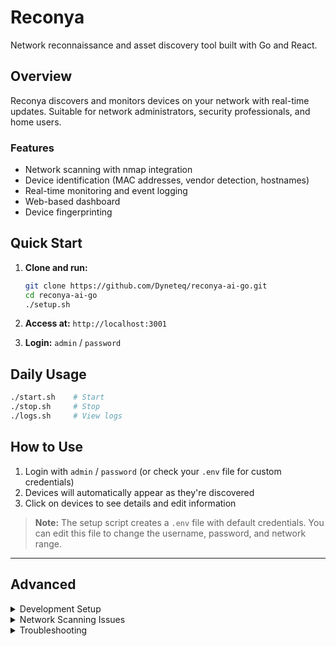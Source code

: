 # Reconya

Network reconnaissance and asset discovery tool built with Go and React.

## Overview

Reconya discovers and monitors devices on your network with real-time updates. Suitable for network administrators, security professionals, and home users.

### Features

- Network scanning with nmap integration
- Device identification (MAC addresses, vendor detection, hostnames)
- Real-time monitoring and event logging
- Web-based dashboard
- Device fingerprinting

## Quick Start

1. **Clone and run:**
   ```bash
   git clone https://github.com/Dyneteq/reconya-ai-go.git
   cd reconya-ai-go
   ./setup.sh
   ```

2. **Access at:** `http://localhost:3001`

3. **Login:** `admin` / `password`

## Daily Usage

```bash
./start.sh    # Start
./stop.sh     # Stop  
./logs.sh     # View logs
```

## How to Use

1. Login with `admin` / `password` (or check your `.env` file for custom credentials)
2. Devices will automatically appear as they're discovered  
3. Click on devices to see details and edit information

> **Note:** The setup script creates a `.env` file with default credentials. You can edit this file to change the username, password, and network range.

---

## Advanced

<details>
<summary>Development Setup</summary>

### Backend
```bash
cd backend
cp .env.example .env
go mod download
go run cmd/main.go
```

### Frontend
```bash
cd frontend
npm install
npm start
```
</details>

<details>
<summary>Network Scanning Issues</summary>

For MAC address detection, install nmap:
```bash
# macOS: brew install nmap
# Ubuntu: sudo apt-get install nmap
```

Grant nmap privileges:
```bash
sudo chown root:admin $(which nmap)
sudo chmod u+s $(which nmap)
```
</details>

<details>
<summary>Troubleshooting</summary>

### Common Issues

**Python 3.12 errors**
- Error: `ModuleNotFoundError: No module named 'distutils.spawn'`
- Solution: Use `docker compose` instead of `docker-compose`

**App not accessible**
- Check ports 3001 and 3008 aren't in use
- Verify containers are running: `docker ps`
- Check logs: `./logs.sh`

**Missing MAC addresses**
- Ensure nmap is installed and has proper permissions
- MAC addresses only visible on same network segment

**CORS issues**
- Check CORS config in `backend/middleware/cors.go`
- Verify API routing in nginx.conf

**Docker IP detection issues**
- Error: Reconya detects Docker internal IP instead of host network
- **Solution 1**: Set correct network range in `.env`:
  ```bash
  NETWORK_RANGE=192.168.1.0/24  # Replace with your actual network
  ```
- **Solution 2**: Use host networking for full network access:
  ```bash
  docker compose -f docker-compose.yml -f docker-compose.host.yml up -d
  ```
- **Solution 3**: Enable network capabilities (already enabled by default):
  ```yaml
  cap_add:
    - NET_ADMIN
    - NET_RAW
  ```

## Architecture

- **Backend**: Go API with SQLite database
- **Frontend**: React/TypeScript with Bootstrap
- **Scanning**: Multi-strategy network discovery with nmap integration
- **Deployment**: Docker Compose

## Scanning Algorithm

### Discovery Process

Reconya uses a multi-layered scanning approach that combines nmap integration with native Go implementations:

**1. Network Discovery (Every 30 seconds)**
- Multiple nmap strategies with automatic fallback
- ICMP ping sweeps (privileged mode)
- TCP connect probes to common ports (fallback)
- ARP table lookups for MAC address resolution

**2. Device Identification**
- IEEE OUI database for vendor identification
- Multi-method hostname resolution (DNS, NetBIOS, mDNS)
- Operating system fingerprinting via nmap
- Device type classification based on ports and vendors

**3. Port Scanning (Background workers)**
- Top 100 ports scan for active services
- Service detection and banner grabbing
- Concurrent scanning with worker pool pattern

**4. Web Service Detection**
- Automatic discovery of HTTP/HTTPS services
- Screenshot capture using headless Chrome
- Service metadata extraction (titles, server headers)

### Scanning Strategies

The system attempts these nmap commands in order:

```bash
# Primary: Privileged ICMP scan
sudo nmap -sn --send-ip -T4 -R --system-dns -oX - <network>

# Fallback 1: Unprivileged ICMP
nmap -sn --send-ip -T4 -oX - <network>

# Fallback 2: ARP scan
nmap -sn -PR -T4 -R --system-dns -oX - <network>

# Fallback 3: TCP SYN probe
nmap -sn -PS80,443,22,21,23,25,53,110,111,135,139,143,993,995 -T4 -oX - <network>
```

### Concurrency Model

- **50 concurrent goroutines** for network scanning
- **3 background workers** for port scanning queue
- **Producer-consumer pattern** for efficient resource utilization
- **Database locking** with retry mechanism for data consistency

## Contributing

1. Fork the repository
2. Create feature branch
3. Make changes and test
4. Submit pull request

## License

Creative Commons Attribution-NonCommercial 4.0 International License. Commercial use requires permission.

## 🌟 Please check my other projects!

- **[Tududi](https://tududi.com)** -  Self-hosted task management with hierarchical organization, multi-language support, and Telegram integration
- **[BreachHarbor](https://breachharbor.com)** - Cybersecurity suite for digital asset protection  
- **[Hevetra](https://hevetra.com)** - Digital tracking for child health milestones